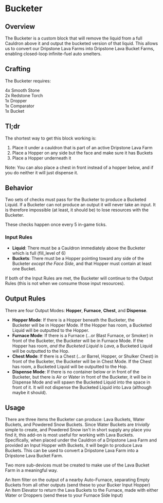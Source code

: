 # Bucketer

## Overview

The Bucketer is a custom block that will remove the liquid from a full Cauldron above it and output the bucketed version of that liquid. This allows us to convert our Dripstone Lava Farms into Dripstone Lava Bucket Farms, enabling closed-loop infinite-fuel auto smelters. 

## Crafting

The Bucketer requires:

4x Smooth Stone  
2x Redstone Torch  
1x Dropper  
1x Comparator  
1x Bucket

## Tl;dr
The shortest way to get this block working is:
1. Place it under a cauldron that is part of an active Dripstone Lava Farm
2. Place a Hopper on any side but the face and make sure it has Buckets
3. Place a Hopper underneath it

Note: You can also place a chest in front instead of a hopper below, and if you do neither it will just dispense it.

## Behavior

Two sets of checks must pass for the Bucketer to produce a Bucketed Liquid. If a Bucketer can not produce an output it will never take an input. It is therefore impossible (at least, it should be) to lose resources with the Bucketer.

These checks happen once every 5 in-game ticks. 

### Input Rules

* **Liquid**: There must be a Cauldron immediately above the Bucketer which is full (fill_level of 6)
* **Buckets**: There must be a Hopper pointing toward any side of the Bucketer _except the Face Side_, and that Hopper must contain at least one Bucket.

If both of the Input Rules are met, the Bucketer will continue to the Output Rules (this is not when we consume those input resources).

## Output Rules

There are four Output Modes: **Hopper**, **Furnace**, **Chest**, and **Dispense**.

* **Hopper Mode**: If there is a Hopper beneath the Bucketer, the Bucketer will be in Hopper Mode. If the Hopper has room, a Bucketed Liquid will be outputted to the Hopper.   
* **Furnace Mode**: If there is a Furnace (...or Blast Furnace, or Smoker) in front of the Bucketer, the Bucketer will be in Furnace Mode. If the Hopper has room, _and the Bucketed Liquid is Lava_, a Bucketed Liquid will be outputted to the Hop.  
* **Chest Mode**: If there is a Chest (...or Barrel, Hopper, or Shulker Chest) in front of the Bucketer, the Bucketer will be in Chest Mode. If the Chest has room, a Bucketed Liquid will be outputted to the Hop.  
* **Dispense Mode**: If there is no container below or in front of the Bucketer, but there is Air or Water in front of the Bucketer, it will be in Dispense Mode and will spawn the Bucketed Liquid into the space in front of it. It will not dispense the Bucketed Liquid into Lava (although maybe it should).

## Usage

There are three items the Bucketer can produce: Lava Buckets, Water Buckets, and Powdered Snow Buckets. Since Water Buckets are _trivially_ simple to create, and Powdered Snow isn't in short supply any place you find it, this add-on is most useful for working with Lava Buckets. Specifically, when placed under the Cauldron of a Dripstone Lava Farm and provided an Input Hopper with Buckets, it will begin to produce Lava Buckets. This can be used to convert a Dripstone Lava Farm into a Dripstone Lava Bucket Farm. 

Two more sub-devices must be created to make use of the Lava Bucket Farm in a meaningful way. 

An Item filter on the output of a nearby Auto-Furnace, separating Empty Buckets from all other outputs (send these to your Bucker Input Hopper)  
An Item Elevator to return the Lava Buckets to the Furnace, made with either Water or Droppers (send these to your Furnace Side Input)

